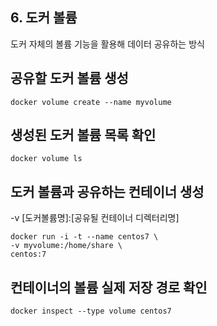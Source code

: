 ## 6. 도커 볼륨
도커 자체의 볼륨 기능을 활용해 데이터 공유하는 방식

## 공유할 도커 볼륨 생성
```
docker volume create --name myvolume
```

## 생성된 도커 볼륨 목록 확인
```
docker volume ls
```

## 도커 볼륨과 공유하는 컨테이너 생성
-v [도커볼륨명]:[공유될 컨테이너 디렉터리명]

```
docker run -i -t --name centos7 \
-v myvolume:/home/share \
centos:7
```

## 컨테이너의 볼륨 실제 저장 경로 확인
```
docker inspect --type volume centos7
```